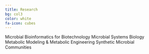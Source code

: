 ```yaml
---
title: Research
bg: col3
color: white
fa-icon: cubes
---
```



Microbial Bioinformatics for Biotechnology 
Microbial Systems Biology 
Metabolic Modeling & Metabolic Engineering 
Synthetic Microbial Communities
